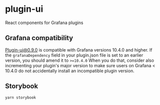 # plugin-ui

React components for Grafana plugins

## Grafana compatibility

Plugin-ui@0.9.0 is compatible with Grafana versions 10.4.0 and higher. If the `grafanaDependency` field in your plugin.json file is set to an earlier version, you should amend it to `>=10.4.0`
When you do that, consider also incrementing your plugin's major version to make sure users on Grafana < 10.4.0 do not accidentally install an incompatible plugin version.

## Storybook

```
yarn storybook
```
